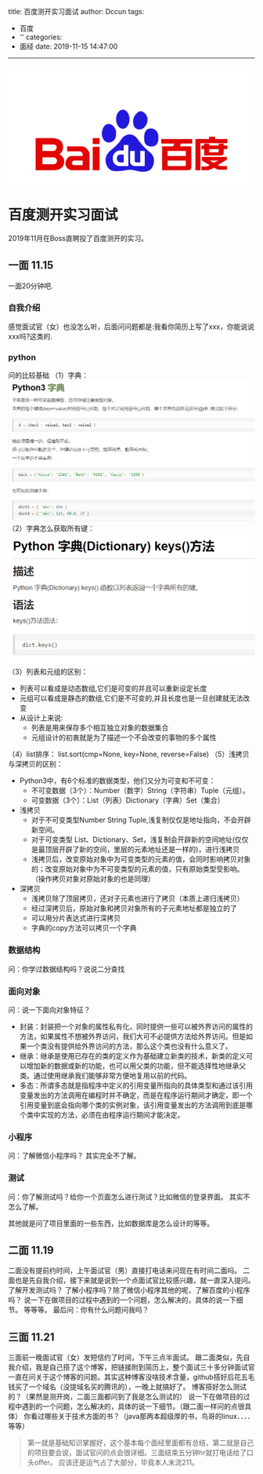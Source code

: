 title: 百度测开实习面试
author: Dccun
tags:
  - 百度
  - ''
categories:
  - 面经
date: 2019-11-15 14:47:00
---
![upload successful](/images/pasted-71.png)
<!--more-->


# 百度测开实习面试
2019年11月在Boss直聘投了百度测开的实习。
## 一面 11.15
一面20分钟吧.
### 自我介绍
感觉面试官（女）也没怎么听，后面问问题都是:我看你简历上写了xxx，你能说说xxx吗?这类的.
### python
问的比较基础
（1）字典：
![upload successful](/images/pasted-66.png)
（2）字典怎么获取所有键：
![upload successful](/images/pasted-67.png)
（3）列表和元组的区别：
- 列表可以看成是动态数组,它们是可变的并且可以重新设定长度
- 元组可以看成是静态的数组,它们是不可变的,并且长度也是一旦创建就无法改变
- 从设计上来说:
	- 列表是用来保存多个相互独立对象的数据集合
	- 元组设计的初衷就是为了描述一个不会改变的事物的多个属性

（4）list排序：
list.sort(cmp=None, key=None, reverse=False)
（5）浅拷贝与深拷贝的区别：
- Python3中，有6个标准的数据类型，他们又分为可变和不可变：
	- 不可变数据（3个）：Number（数字）String（字符串）Tuple（元组）。
	- 可变数据（3个）：List（列表）Dictionary（字典）Set（集合）
- 浅拷贝
	- 对于不可变类型Number String Tuple,浅复制仅仅是地址指向，不会开辟新空间。
	- 对于可变类型 List、Dictionary、Set，浅复制会开辟新的空间地址(仅仅是最顶层开辟了新的空间，里层的元素地址还是一样的)，进行浅拷贝
	- 浅拷贝后，改变原始对象中为可变类型的元素的值，会同时影响拷贝对象的；改变原始对象中为不可变类型的元素的值，只有原始类型受影响。 （操作拷贝对象对原始对象的也是同理）
- 深拷贝
	- 浅拷贝除了顶层拷贝，还对子元素也进行了拷贝（本质上递归浅拷贝）
	- 经过深拷贝后，原始对象和拷贝对象所有的子元素地址都是独立的了
	- 可以用分片表达式进行深拷贝
	- 字典的copy方法可以拷贝一个字典
    
### 数据结构
问：你学过数据结构吗？说说二分查找

### 面向对象
问：说一下面向对象特征？
- 封装：封装把一个对象的属性私有化，同时提供一些可以被外界访问的属性的方法，如果属性不想被外界访问，我们大可不必提供方法给外界访问。但是如果一个类没有提供给外界访问的方法，那么这个类也没有什么意义了。
- 继承：继承是使用已存在的类的定义作为基础建立新类的技术，新类的定义可以增加新的数据或新的功能，也可以用父类的功能，但不能选择性地继承父类。通过使用继承我们能够非常方便地复用以前的代码。
- 多态：所谓多态就是指程序中定义的引用变量所指向的具体类型和通过该引用变量发出的方法调用在编程时并不确定，而是在程序运行期间才确定，即一个引用变量到底会指向哪个类的实例对象，该引用变量发出的方法调用到底是哪个类中实现的方法，必须在由程序运行期间才能决定。

### 小程序
问：了解微信小程序吗？
其实完全不了解。

### 测试
问：你了解测试吗？给你一个页面怎么进行测试？比如微信的登录界面。
其实不怎么了解。

其他就是问了项目里面的一些东西，比如数据库是怎么设计的等等。

## 二面 11.19
二面没有提前约时间，上午面试官（男）直接打电话来问现在有时间二面吗。
二面也是先自我介绍，接下来就是说到一个点面试官比较感兴趣，就一直深入提问。
了解开发测试吗？
了解小程序吗？除了微信小程序其他的呢，了解百度的小程序吗？
说一下在做项目的过程中遇到的一个问题，怎么解决的，具体的说一下细节。
等等等。
最后问：你有什么问题问我吗？

## 三面 11.21
三面前一晚面试官（女）发短信约了时间，下午三点半面试。
跟二面类似，先自我介绍，我是自己搭了这个博客，把链接附到简历上，整个面试三十多分钟面试官一直在问关于这个博客的问题。其实这种博客没啥技术含量，github搭好后花五毛钱买了一个域名（没提域名买的腾讯的），一晚上就搞好了。
博客搭好怎么测试的？（果然是测开岗，二面三面都问到了我是怎么测试的）
说一下在做项目的过程中遇到的一个问题，怎么解决的，具体的说一下细节。（跟二面一样问的点很具体）
你看过哪些关于技术方面的书？（java那两本超级厚的书，鸟哥的linux．．．．等等）

>第一就是基础知识掌握好，这个基本每个面经里面都有总结，第二就是自己的项目要会说，面试官问的点会很详细。三面结束五分钟hr就打电话给了口头offer。
应该还是运气占了大部分，毕竟本人末流211。
